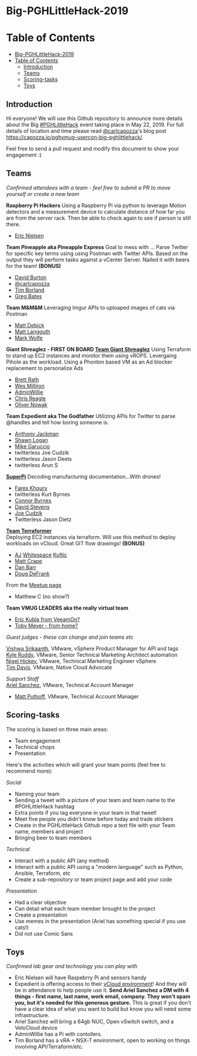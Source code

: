 # Big-PGHLittleHack-2019

# Table of Contents
- [Big-PGHLittleHack-2019](#big-pghlittlehack-2019)
- [Table of Contents](#table-of-contents)
  - [Introduction](#introduction)
  - [Teams](#teams)
  - [Scoring-tasks](#scoring-tasks)
  - [Toys](#toys)

## Introduction

Hi everyone! We will use this Github repository to announce more details about the Big [#PGHLittleHack](https://twitter.com/search?f=tweets&vertical=default&q=%23pghlittlehack) event taking place in May 22, 2019. For full details of location and time please read [@carlcapozza](https://twitter.com/Carlcapozza)'s blog post https://capozza.io/pghvmug-usercon-big-pghlittlehack/.  

Feel free to send a pull request and modify this document to show your engagement :)  

## Teams

*Confirmed attendees with a team - feel free to submit a PR to move yourself or create a new team*  

**Raspberry Pi Hackers**
Using a Raspberry Pi via python to leverage Motion detectors and a measurement device to calculate distance of how far you are from the server rack. Then be able to check again to see if person is still there.

- [Eric Nielsen](https://twitter.com/ericnipro)  

**Team Pineapple aka Pineapple Express**
Goal to mess with ... Parse Twitter for specific key terms using using Postman with Twitter APIs. Based on the output they will perform tasks against a vCenter Server. 
Nailed it with beers for the team! **(BONUS)**

- [David Burton](https://twitter.com/heyvburt)
- [@carlcapozza](https://twitter.com/Carlcapozza)
- [Tim Borland](https://twitter.com/borlandts)
- [Greg Bates](https://twitter.com/pensrule82)

**Team M&M&M**
Leveraging Imgur APIs to uploaped images of cats via Postman

- [Matt Debick](https://twitter.com/mdebick)
- [Matt Langguth](https://twitter.com/gsxesx)
- [Mark Wolfe](https://twitter.com/markwolfe412)

**Giant Shreaglez - FIRST ON BOARD [Team Giant Shreaglez](https://github.com/PGHLittleHack/Big-PGHLittleHack-2019/tree/master/TeamGiantShreaglez)**
Using Terraform to stand up EC2 instances and monitor them using vROPS. Levergaing Pihole as the workload.
Using a Phonton based VM as an Ad blocker replacement to personalize Ads

- [Brett Rath](https://twitter.com/pa_sre)  
- [Wes Milliron](https://twitter.com/WesMilliron)
- [AdminWillie](https://twitter.com/adminwillie)  
- [Chris Reagle](https://twitter.com/ChrisReagle)
- [Oliver Nowak](https://twitter.com/olivernowak)


**Team Expedient aka The Godfather**
Utilizing APIs for Twitter to parse @handles and tell how boring someone is. 

- [Anthony Jackman](https://twitter.com/anthonydjackman)
- [Shawn Logan](https://twitter.com/logan2019)
- [Mike Garuccio](https://twitter.com/mgaruccio)
- twitterless Joe Cudzik
- twitterless Jason Deets
- twitterless Arun S

**[SuperPi](https://github.com/PGHLittleHack/Big-PGHLittleHack-2019/tree/master/TeamSuperPi)**
Decoding manufacturing documentation...With drones!

- [Fares Khoury](https://twitter.com/khoury1701)
- twitterless Kurt Byrnes  
- [Connor Byrnes](https://twitter.com/cjbconnor)
- [David Stevens](https://twitter.com/PSUStevens)
- [Joe Cudzik](https://twitter.com/JoeCudzik)
- Twitterless Jason Dietz

**[Team Terraformer](TeamTerraformer.md)**  
Deploying EC2 instances via terraform. Will use this method to deploy workloads on vCloud. 
Great GIT flow drawings! **(BONUS)**

- [AJ](https://twitter.com/ajkuftic) [Whitespace](https://xkcd.com/2109/) [Kuftic](https://twitter.com/ajkuftic)  
- [Matt Crape](https://twitter.com/MattThatITGuy)
- [Dan Barr](https://twitter.com/vDanBarr)
- [Doug DeFrank](https://twitter.com/dougdefrank)

From the [Meetup page](https://www.meetup.com/PGHVMUG-Pittsburgh-VMware-User-Group/events/261486371/attendees/)

- Matthew C (no show?)   

**Team VMUG LEADERS aka the really virtual team**
- [Eric Kubla from VeeamOn?](https://twitter.com/erickubla)
- [Toby Meyer - from home?](https://twitter.com/tbrewmeister)

*Guest judges - these can change and join teams etc*  

[Vishwa Srikaanth](https://twitter.com/wishhva), VMware, vSphere Product Manager for API and tags  
[Kyle Ruddy](https://twitter.com/kmruddy), VMware, Senior Technical Marketing Architect automation  
[Nigel Hickey](https://twitter.com/vCenterNerd), VMware, Technical Marketing Engineer vSphere  
[Tim Davis](https://twitter.com/vtimd), VMware, Native Cloud Advocate  

*Support Staff*  
[Ariel Sanchez](https://twitter.com/arielsanchezmor), VMware, Technical Account Manager
- [Matt Puthoff](https://twitter.com/puthoffmatt), VMware, Technical Account Manager

## Scoring-tasks

The scoring is based on three main areas: 
- Team engagement
- Technical chops
- Presentation

Here's the activities which will grant your team points (feel free to recommend more):

_Social_

* Naming your team
* Sending a tweet with a picture of your team and team name to the #PGHLittleHack hashtag
* Extra points if you tag everyone in your team in that tweet!
* Meet five people you didn't know before today and trade stickers
* Create in the PGHLittleHack Github repo a text file with your Team name, members and project
* Bringing beer to team members

_Technical_

* Interact with a public API (any method)
* Interact with a public API using a "modern language" such as Python, Ansible, Terraform, etc
* Create a sub-repository or team project page and add your code

_Presentation_

* Had a clear objective
* Can detail what each team member brought to the project
* Create a presentation 
* Use memes in the presentation (Ariel has something special if you use cats!)
* Did not use Comic Sans

## Toys

*Confirmed lab gear and technology you can play with*

- Eric Nielsen will have Raspebrry Pi and sensors handy  
- Expedient is offering access to their [vCloud environment](https://twitter.com/anthonydjackman/status/1131031022949289984)! And they will be in attendance to help people use it. **Send Ariel Sanchez a DM with 4 things - first name, last name, work email, company. They won't spam you, but it's needed for this generous gesture.**  This is great if you don't have a clear idea of what you want to build but know you will need some infrastructure.
- Ariel Sanchez will bring a 64gb NUC, Open vSwitch switch, and a VeloCloud device
- AdminWillie has a Pi with contollers.
- Tim Borland has a vRA + NSX-T environment, open to working on things involving API/Terraform/etc.
